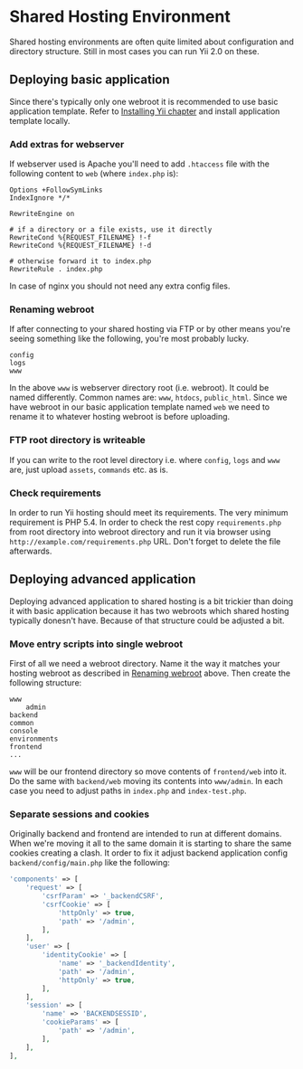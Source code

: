 Shared Hosting Environment
==========================

Shared hosting environments are often quite limited about configuration and directory structure. Still in most cases
you can run Yii 2.0 on these.

Deploying basic application
---------------------------

Since there's typically only one webroot it is recommended to use basic application template. Refer to
[Installing Yii chapter](start-installation.md) and install application template locally.

### Add extras for webserver <a name="add-extras-for-webserver"></a>

If webserver used is Apache you'll need to add `.htaccess` file with the following content to `web`
(where `index.php` is):

```
Options +FollowSymLinks
IndexIgnore */*

RewriteEngine on

# if a directory or a file exists, use it directly
RewriteCond %{REQUEST_FILENAME} !-f
RewriteCond %{REQUEST_FILENAME} !-d

# otherwise forward it to index.php
RewriteRule . index.php
```

In case of nginx you should not need any extra config files.

### Renaming webroot <a name="renaming-webroot"></a>

If after connecting to your shared hosting via FTP or by other means you're seeing something like the following, you're
most probably lucky.
 
```
config
logs
www
```

In the above `www` is webserver directory root (i.e. webroot). It could be named differently. Common names are: `www`,
`htdocs`, `public_html`. Since we have webroot in our basic application template named `web` we need to rename it to
whatever hosting webroot is before uploading.

### FTP root directory is writeable

If you can write to the root level directory i.e. where `config`, `logs` and `www` are, just upload `assets`, `commands`
etc. as is.

### Check requirements

In order to run Yii hosting should meet its requirements. The very minimum requirement is PHP 5.4. In order to check
the rest copy `requirements.php` from root directory into webroot directory and run it via browser using
`http://example.com/requirements.php` URL. Don't forget to delete the file afterwards.


Deploying advanced application
------------------------------

Deploying advanced application to shared hosting is a bit trickier than doing it with basic application because it has
two webroots which shared hosting typically donesn't have. Because of that structure could be adjusted a bit.

### Move entry scripts into single webroot

First of all we need a webroot directory. Name it the way it matches your hosting webroot as described in
[Renaming webroot](#renaming-webroot) above. Then create the following structure:

```
www
    admin
backend
common
console
environments
frontend
...
```

`www` will be our frontend directory so move contents of `frontend/web` into it. Do the same with `backend/web` moving
its contents into `www/admin`. In each case you need to adjust paths in `index.php` and `index-test.php`.

### Separate sessions and cookies

Originally backend and frontend are intended to run at different domains. When we're moving it all to the same domain it
is starting to share the same cookies creating a clash. It order to fix it adjust backend application config
`backend/config/main.php` like the following:

```php
'components' => [
    'request' => [
        'csrfParam' => '_backendCSRF',
        'csrfCookie' => [
            'httpOnly' => true,
            'path' => '/admin',
        ],
    ],
    'user' => [
        'identityCookie' => [
            'name' => '_backendIdentity',
            'path' => '/admin',
            'httpOnly' => true,
        ],
    ],
    'session' => [
        'name' => 'BACKENDSESSID',
        'cookieParams' => [
            'path' => '/admin',
        ],
    ],
],
```
